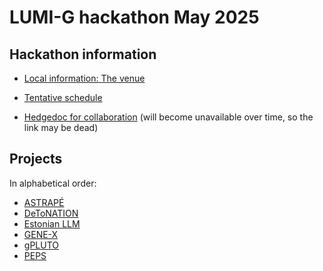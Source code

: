 # LUMI-G hackathon May 2025

## Hackathon information

-   [Local information: The venue](localinfo.md)   

-   [Tentative schedule](schedule.md)

-   [Hedgedoc for collaboration](https://md.sigma2.no/lumi-hackathon-spring2025?both) (will become unavailable over time,
    so the link may be dead)


## Projects

In alphabetical order:

-   [ASTRAPÉ](1-ASTRAPE.md)
-   [DeToNATION](2-DeToNATION.md)
-   [Estonian LLM](3-Estonian_LLM.md)
-   [GENE-X](4-GENE-X.md)
-   [gPLUTO](5-gPLUTO.md)
-   [PEPS](6-PEPS.md)

